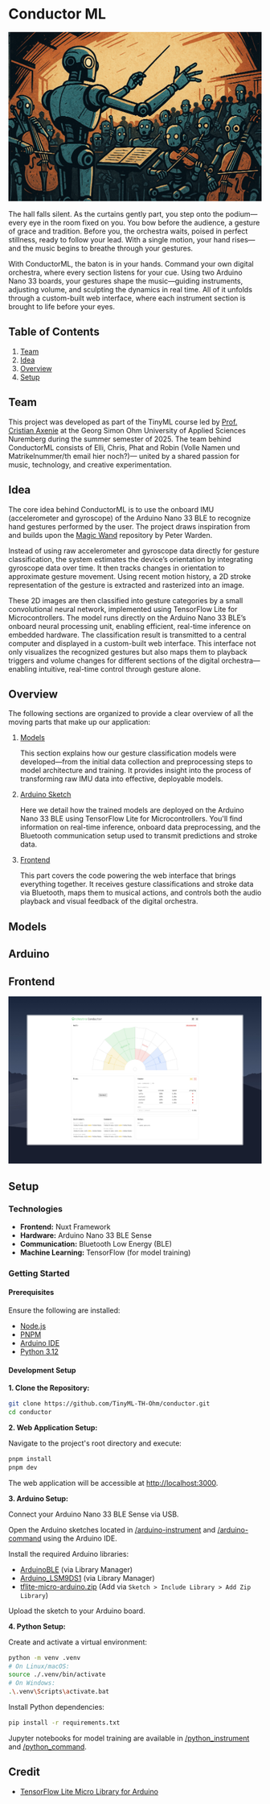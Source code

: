 
# Conductor ML

![Conductor](./conductor.png 'Conductor Image')

The hall falls silent.
As the curtains gently part, you step onto the podium—every eye in the room fixed on you. You bow before the audience, a gesture of grace and tradition.
Before you, the orchestra waits, poised in perfect stillness, ready to follow your lead.
With a single motion, your hand rises—and the music begins to breathe through your gestures.

With ConductorML, the baton is in your hands.
Command your own digital orchestra, where every section listens for your cue.
Using two Arduino Nano 33 boards, your gestures shape the music—guiding instruments, adjusting volume, and sculpting the dynamics in real time.
All of it unfolds through a custom-built web interface, where each instrument section is brought to life before your eyes.

## Table of Contents
1. [Team](#team)
2. [Idea](#idea)
3. [Overview](#overview)
4. [Setup](#setup)

## Team

This project was developed as part of the TinyML course led by [Prof. Cristian Axenie](https://www.th-nuernberg.de/person/axenie-cristian/) at the Georg Simon Ohm University of Applied Sciences Nuremberg during the summer semester of 2025.
The team behind ConductorML consists of Elli, Chris, Phat and Robin (Volle Namen und Matrikelnummer/th email hier noch?)— united by a shared passion for music, technology, and creative experimentation.

## Idea

The core idea behind ConductorML is to use the onboard IMU (accelerometer and gyroscope) of the Arduino Nano 33 BLE to recognize hand gestures performed by the user.
The project draws inspiration from and builds upon the [Magic Wand](https://github.com/petewarden/magic_wand) repository by Peter Warden.

Instead of using raw accelerometer and gyroscope data directly for gesture classification, the system estimates the device’s orientation by integrating gyroscope data over time. It then tracks changes in orientation to approximate gesture movement. Using recent motion history, a 2D stroke representation of the gesture is extracted and rasterized into an image.

These 2D images are then classified into gesture categories by a small convolutional neural network, implemented using TensorFlow Lite for Microcontrollers. The model runs directly on the Arduino Nano 33 BLE’s onboard neural processing unit, enabling efficient, real-time inference on embedded hardware.
The classification result is transmitted to a central computer and displayed in a custom-built web interface. This interface not only visualizes the recognized gestures but also maps them to playback triggers and volume changes for different sections of the digital orchestra—enabling intuitive, real-time control through gesture alone.

## Overview

The following sections are organized to provide a clear overview of all the moving parts that make up our application:

1. [Models](#models)

    This section explains how our gesture classification models were developed—from the initial data collection and preprocessing steps to model architecture and training. It provides insight into the process of transforming raw IMU data into effective, deployable models.

2.  [Arduino Sketch](#arduino)

    Here we detail how the trained models are deployed on the Arduino Nano 33 BLE using TensorFlow Lite for Microcontrollers. You'll find information on real-time inference, onboard data preprocessing, and the Bluetooth communication setup used to transmit predictions and stroke data.

3.  [Frontend](#frontend)

    This part covers the code powering the web interface that brings everything together. It receives gesture classifications and stroke data via Bluetooth, maps them to musical actions, and controls both the audio playback and visual feedback of the digital orchestra.

## Models



## Arduino 

## Frontend

![Conductor Web Interface](./preview.png 'Conductor Web Interface')


## Setup



### Technologies

- **Frontend:** Nuxt Framework
- **Hardware:** Arduino Nano 33 BLE Sense
- **Communication:** Bluetooth Low Energy (BLE)
- **Machine Learning:** TensorFlow (for model training)

### Getting Started

#### Prerequisites

Ensure the following are installed:

- [Node.js](https://nodejs.org/)
- [PNPM](https://pnpm.io/installation)
- [Arduino IDE](https://www.arduino.cc/en/software)
- [Python 3.12](https://www.python.org/downloads/)

#### Development Setup

**1. Clone the Repository:**

```bash
git clone https://github.com/TinyML-TH-Ohm/conductor.git
cd conductor
```

**2. Web Application Setup:**

Navigate to the project's root directory and execute:

```bash
pnpm install
pnpm dev
```

The web application will be accessible at [http://localhost:3000](http://localhost:3000).

**3. Arduino Setup:**

Connect your Arduino Nano 33 BLE Sense via USB.

Open the Arduino sketches located in [/arduino-instrument](/arduino-instrument) and [/arduino-command](/arduino-command) using the Arduino IDE.

Install the required Arduino libraries:

- [ArduinoBLE](https://docs.arduino.cc/libraries/arduinoble/) (via Library Manager)
- [Arduino_LSM9DS1](https://github.com/arduino-libraries/Arduino_LSM9DS1) (via Library Manager)
- [tflite-micro-arduino.zip](/tflite-micro-arduino.zip) (Add via `Sketch > Include Library > Add Zip Library`)

Upload the sketch to your Arduino board.

**4. Python Setup:**

Create and activate a virtual environment:

```bash
python -m venv .venv
# On Linux/macOS:
source ./.venv/bin/activate
# On Windows:
.\.venv\Scripts\activate.bat
```

Install Python dependencies:

```bash
pip install -r requirements.txt
```

Jupyter notebooks for model training are available in [/python_instrument](/python_instrument) and [/python_command](/python_command).

## Credit

- [TensorFlow Lite Micro Library for Arduino](https://github.com/tensorflow/tflite-micro-arduino-examples#how-to-install)
